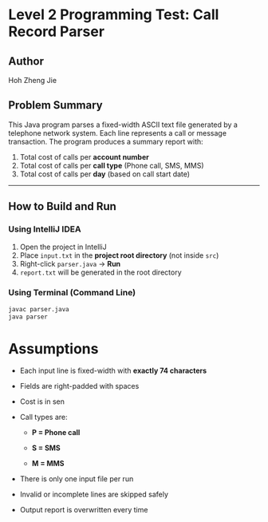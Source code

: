 # Level 2 Programming Test: Call Record Parser

## Author
Hoh Zheng Jie

## Problem Summary

This Java program parses a fixed-width ASCII text file generated by a telephone network system. Each line represents a call or message transaction. The program produces a summary report with:

1. Total cost of calls per **account number**
2. Total cost of calls per **call type** (Phone call, SMS, MMS)
3. Total cost of calls per **day** (based on call start date)

---

## How to Build and Run

### Using IntelliJ IDEA

1. Open the project in IntelliJ
2. Place `input.txt` in the **project root directory** (not inside `src`)
3. Right-click `parser.java` → **Run**
4. `report.txt` will be generated in the root directory

### Using Terminal (Command Line)

```bash
javac parser.java
java parser
```
# Assumptions
- Each input line is fixed-width with **exactly 74 characters**

- Fields are right-padded with spaces

- Cost is in sen

- Call types are:

  - **P = Phone call**

  - **S = SMS**

  - **M = MMS**

- There is only one input file per run

- Invalid or incomplete lines are skipped safely

- Output report is overwritten every time